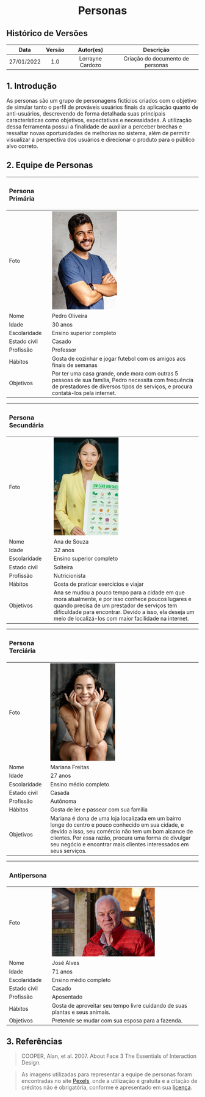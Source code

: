 # <center>Personas

## Histórico de Versões
| Data | Versão | Autor(es) | Descrição
|:-:|:-:|:-:|:-:|
27/01/2022 | 1.0 | Lorrayne Cardozo | Criação do documento de personas

## 1. Introdução
As personas são um grupo de personagens fictícios criados com o objetivo de simular tanto o perfil de prováveis usuários finais da aplicação quanto de anti-usuários, descrevendo de forma detalhada suas principais características como objetivos, expectativas e necessidades. A utilização dessa ferramenta possui a finalidade de auxiliar a perceber brechas e ressaltar novas oportunidades de melhorias no sistema, além de permitir visualizar a perspectiva dos usuários e direcionar o produto para o público alvo correto.

## 2. Equipe de Personas

|<h3>Persona Primária||
|:-|:-|
| Foto | <img src='../../../images/persona1.jpeg' width=170px height=auto> |
| Nome | Pedro Oliveira |
| Idade | 30 anos |
| Escolaridade | Ensino superior completo |
| Estado civil | Casado |
| Profissão | Professor |
| Hábitos | Gosta de cozinhar e jogar futebol com os amigos aos finais de semanas |
| Objetivos | Por ter uma casa grande, onde mora com outras 5 pessoas de sua família, Pedro necessita com frequência de prestadores de diversos tipos de serviços, e procura contatá-los pela internet. |

|<h3>Persona Secundária||
|:-|:-|
| Foto | <img src='../../../images/persona2.jpeg' width=170px height=auto> |
| Nome | Ana de Souza |
| Idade | 32 anos |
| Escolaridade | Ensino superior completo |
| Estado civil | Solteira |
| Profissão | Nutricionista |
| Hábitos | Gosta de praticar exercícios e viajar |
| Objetivos | Ana se mudou a pouco tempo para a cidade em que mora atualmente, e por isso conhece poucos lugares e quando precisa de um prestador de serviços tem dificuldade para encontrar. Devido a isso, ela deseja um meio de localizá-los com maior facilidade na internet. |

|<h3>Persona Terciária||
|:-|:-|
| Foto | <img src='../../../images/persona3.jpeg' width=170px height=auto> |
| Nome | Mariana Freitas |
| Idade | 27 anos |
| Escolaridade | Ensino médio completo |
| Estado civil | Casada |
| Profissão | Autônoma |
| Hábitos | Gosta de ler e passear com sua família |
| Objetivos | Mariana é dona de uma loja localizada em um bairro longe do centro e pouco conhecido em sua cidade, e devido a isso, seu comércio não tem um bom alcance de clientes. Por essa razão, procura uma forma de divulgar seu negócio e encontrar mais clientes interessados em seus serviços. |

|<h3>Antipersona||
|:-|:-|
| Foto | <img src='../../../images/antipersona.jpeg' width=270px height=auto> |
| Nome | José Alves |
| Idade | 71 anos |
| Escolaridade | Ensino médio completo |
| Estado civil | Casado |
| Profissão | Aposentado |
| Hábitos | Gosta de aproveitar seu tempo livre cuidando de suas plantas e seus animais. |
| Objetivos | Pretende se mudar com sua esposa para a fazenda. |

## 3. Referências
> COOPER, Alan, et al. 2007. About Face 3 The Essentials of Interaction Design.

> As imagens utilizadas para representar a equipe de personas foram encontradas no site [Pexels](https://www.pexels.com/pt-br/), onde a utilização é gratuita e a citação de créditos não é obrigatória, conforme é apresentado em sua [licença](https://www.pexels.com/pt-br/licenca/).